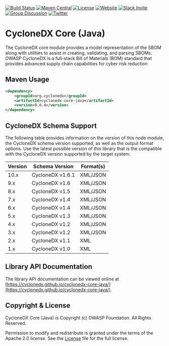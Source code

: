 [![Build Status](https://github.com/CycloneDX/cyclonedx-core-java/workflows/Maven%20CI/badge.svg)](https://github.com/CycloneDX/cyclonedx-core-java/actions?workflow=Maven+CI)
[![Maven Central](https://maven-badges.herokuapp.com/maven-central/org.cyclonedx/cyclonedx-core-java/badge.svg)](https://maven-badges.herokuapp.com/maven-central/org.cyclonedx/cyclonedx-core-java)
[![License](https://img.shields.io/badge/license-Apache%202.0-brightgreen.svg)][License]
[![Website](https://img.shields.io/badge/https://-cyclonedx.org-blue.svg)](https://cyclonedx.org/)
[![Slack Invite](https://img.shields.io/badge/Slack-Join-blue?logo=slack&labelColor=393939)](https://cyclonedx.org/slack/invite)
[![Group Discussion](https://img.shields.io/badge/discussion-groups.io-blue.svg)](https://groups.io/g/CycloneDX)
[![Twitter](https://img.shields.io/twitter/url/http/shields.io.svg?style=social&label=Follow)](https://twitter.com/CycloneDX_Spec)


CycloneDX Core (Java)
=========

The CycloneDX core module provides a model representation of the SBOM along with utilities to assist in creating, 
validating, and parsing SBOMs. OWASP CycloneDX is a full-stack Bill of Materials (BOM) standard that provides advanced
supply chain capabilities for cyber risk reduction

Maven Usage
-------------------

```xml
<dependency>
    <groupId>org.cyclonedx</groupId>
    <artifactId>cyclonedx-core-java</artifactId>
    <version>9.0.4</version>
</dependency>
```

## CycloneDX Schema Support

The following table provides information on the version of this node module, the CycloneDX schema version supported, 
as well as the output format options. Use the latest possible version of this library that is the compatible with 
the CycloneDX version supported by the target system.

| Version |  Schema Version  | Format(s) |
|---------|------------------|-----------|
| 10.x    | CycloneDX v1.6.1 | XML/JSON  |
| 9.x     | CycloneDX v1.6   | XML/JSON  |
| 8.x     | CycloneDX v1.5   | XML/JSON  |
| 7.x     | CycloneDX v1.4   | XML/JSON  |
| 6.x     | CycloneDX v1.4   | XML/JSON  |
| 5.x     | CycloneDX v1.3   | XML/JSON  |
| 4.x     | CycloneDX v1.2   | XML/JSON  |
| 3.x     | CycloneDX v1.2   | XML/JSON  |
| 2.x     | CycloneDX v1.1   | XML       |
| 1.x     | CycloneDX v1.0   | XML       |

## Library API Documentation

The library API documentation can be viewed online at [https://cyclonedx.github.io/cyclonedx-core-java/](https://cyclonedx.github.io/cyclonedx-core-java/).

Copyright & License
-------------------

CycloneDX Core (Java) is Copyright (c) OWASP Foundation. All Rights Reserved.

Permission to modify and redistribute is granted under the terms of the Apache 2.0 license. See the [License] file for the full license.

[License]: https://github.com/CycloneDX/cyclonedx-core-java/blob/master/LICENSE
